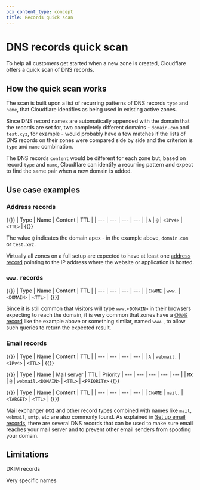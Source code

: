 ```yaml
---
pcx_content_type: concept
title: Records quick scan
---
```


# DNS records quick scan

To help all customers get started when a new zone is created, Cloudflare offers a quick scan of DNS records.


## How the quick scan works

The scan is built upon a list of recurring patterns of DNS records `type` and `name`, that Cloudflare identifies as being used in existing active zones.

Since DNS record names are automatically appended with the domain that the records are set for, two completely different domains - `domain.com` and `test.xyz`, for example - would probably have a few matches if the lists of DNS records on their zones were compared side by side and the criterion is `type` and `name` combination.

The DNS records `content` would be different for each zone but, based on record `type` and `name`, Cloudflare can identify a recurring pattern and expect to find the same pair when a new domain is added.

## Use case examples

### Address records

{{<example>}}
| Type | Name | Content | TTL |
| --- | --- | --- | --- |
| `A` | `@` | `<IPv4>` | `<TTL>` |
{{</example>}}

The value `@` indicates the domain apex - in the example above, `domain.com` or `test.xyz`.

Virtually all zones on a full setup are expected to have at least one [address record](https://www.cloudflare.com/learning/dns/dns-records/dns-a-record/) pointing to the IP address where the website or application is hosted.

### `www.` records

{{<example>}}
| Type | Name | Content | TTL |
| --- | --- | --- | --- |
| `CNAME` | `www.` | `<DOMAIN>` | `<TTL>` |
{{</example>}}

Since it is still common that visitors will type `www.<DOMAIN>` in their browsers expecting to reach the domain, it is very common that zones have a  [`CNAME` record](/dns/manage-dns-records/reference/dns-record-types/#cname) like the example above or something similar, named `www.`, to allow such queries to return the expected result.

### Email records

{{<example>}}
| Type | Name | Content | TTL |
| --- | --- | --- | --- |
| `A` | `webmail.` | `<IPv4>` | `<TTL>` |
{{</example>}}

{{<example>}}
| Type | Name | Mail server | TTL | Priority
| --- | --- | --- | --- | --- |
| `MX` | `@` | `webmail.<DOMAIN>` | `<TTL>` | `<PRIORITY>`
{{</example>}}

{{<example>}}
| Type | Name | Content | TTL |
| --- | --- | --- | --- |
| `CNAME` | `mail.` | `<TARGET>` | `<TTL>` |
{{</example>}}

Mail exchanger (`MX`) and other record types combined with names like `mail`, `webmail`, `smtp`, etc are also commonly found. As explained in [Set up email records](/dns/manage-dns-records/how-to/email-records/), there are several DNS records that can be used to make sure email reaches your mail server and to prevent other email senders from spoofing your domain.

## Limitations

DKIM records

Very specific names